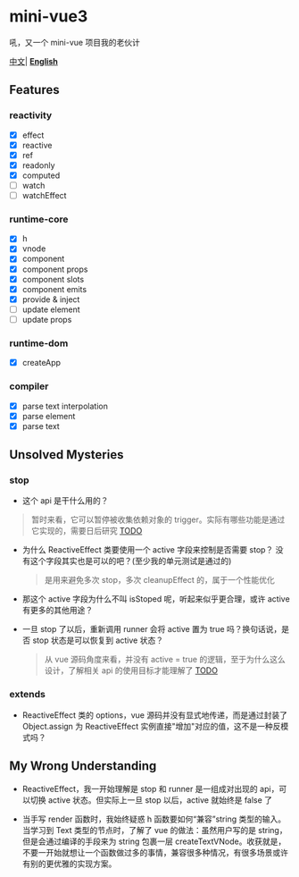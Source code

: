 # mini-vue3

吼，又一个 mini-vue 项目我的老伙计

[中文](README_zh.md)| **[English](README.md)**

## Features

### reactivity

- [x] effect
- [x] reactive
- [x] ref
- [x] readonly
- [x] computed
- [ ] watch
- [ ] watchEffect

### runtime-core

- [x] h
- [x] vnode
- [x] component
- [x] component props
- [x] component slots
- [x] component emits
- [x] provide & inject
- [ ] update element
- [ ] update props

### runtime-dom

- [x] createApp

### compiler

- [x] parse text interpolation
- [x] parse element
- [x] parse text

## Unsolved Mysteries

### stop

- 这个 api 是干什么用的？

> 暂时来看，它可以暂停被收集依赖对象的 trigger。实际有哪些功能是通过它实现的，需要日后研究 [TODO]()

- 为什么 ReactiveEffect 类要使用一个 active 字段来控制是否需要 stop？ 没有这个字段其实也是可以的吧？(至少我的单元测试是通过的)

  > 是用来避免多次 stop，多次 cleanupEffect 的，属于一个性能优化

- 那这个 active 字段为什么不叫 isStoped 呢，听起来似乎更合理，或许 active 有更多的其他用途？

- 一旦 stop 了以后，重新调用 runner 会将 active 置为 true 吗？换句话说，是否 stop 状态是可以恢复到 active 状态？
  > 从 vue 源码角度来看，并没有 active = true 的逻辑，至于为什么这么设计，了解相关 api 的使用目标才能理解了 [TODO]()

### extends

- ReactiveEffect 类的 options，vue 源码并没有显式地传递，而是通过封装了 Object.assign 为 ReactiveEffect 实例直接"增加"对应的值，这不是一种反模式吗？

## My Wrong Understanding

- ReactiveEffect，我一开始理解是 stop 和 runner 是一组成对出现的 api，可以切换 active 状态。但实际上一旦 stop 以后，active 就始终是 false 了

- 当手写 render 函数时，我始终疑惑 h 函数要如何“兼容”string 类型的输入。当学习到 Text 类型的节点时，了解了 vue 的做法：虽然用户写的是 string，但是会通过编译的手段来为 string 包裹一层 createTextVNode。收获就是，不要一开始就想让一个函数做过多的事情，兼容很多种情况，有很多场景或许有别的更优雅的实现方案。
